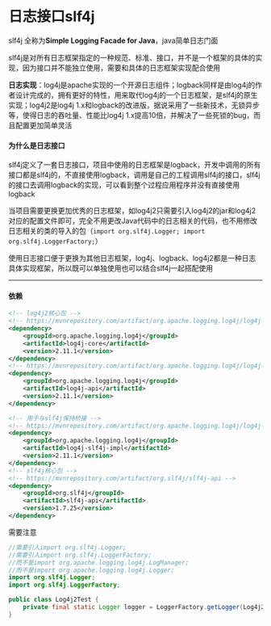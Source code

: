 # 日志接口slf4j

slf4j 全称为**Simple Logging Facade for Java**，java简单日志门面

slf4j是对所有日志框架指定的一种规范、标准、接口，并不是一个框架的具体的实现，因为接口并不能独立使用，需要和具体的日志框架实现配合使用

**日志实现**：log4j是apache实现的一个开源日志组件；logback同样是由log4j的作者设计完成的，拥有更好的特性，用来取代log4j的一个日志框架，是slf4j的原生实现；log4j2是log4j 1.x和logback的改进版，据说采用了一些新技术，无锁异步等，使得日志的吞吐量、性能比log4j 1.x提高10倍，并解决了一些死锁的bug，而且配置更加简单灵活

#### 为什么是日志接口

slf4j定义了一套日志接口，项目中使用的日志框架是logback，开发中调用的所有接口都是slf4j的，不直接使用logback，调用是自己的工程调用slf4j的接口，slf4j的接口去调用logback的实现，可以看到整个过程应用程序并没有直接使用logback

当项目需要更换更加优秀的日志框架，如log4j2只需要引入log4j2的jar和log4j2对应的配置文件即可，完全不用更改Java代码中的日志相关的代码，也不用修改日志相关的类的导入的包（`import org.slf4j.Logger; import org.slf4j.LoggerFactory;`）

使用日志接口便于更换为其他日志框架，log4j、logback、log4j2都是一种日志具体实现框架，所以既可以单独使用也可以结合slf4j一起搭配使用

---

#### 依赖

```xml
<!-- log4j2核心包 -->
<!-- https://mvnrepository.com/artifact/org.apache.logging.log4j/log4j-core -->
<dependency>
    <groupId>org.apache.logging.log4j</groupId>
    <artifactId>log4j-core</artifactId>
    <version>2.11.1</version>
</dependency>
<!-- https://mvnrepository.com/artifact/org.apache.logging.log4j/log4j-api -->
<dependency>
    <groupId>org.apache.logging.log4j</groupId>
    <artifactId>log4j-api</artifactId>
    <version>2.11.1</version>
</dependency>

<!-- 用于与slf4j保持桥接 -->
<!-- https://mvnrepository.com/artifact/org.apache.logging.log4j/log4j-slf4j-impl -->
<dependency>
    <groupId>org.apache.logging.log4j</groupId>
    <artifactId>log4j-slf4j-impl</artifactId>
    <version>2.11.1</version>
</dependency>
<!-- slf4j核心包 -->
<!-- https://mvnrepository.com/artifact/org.slf4j/slf4j-api -->
<dependency>
    <groupId>org.slf4j</groupId>
    <artifactId>slf4j-api</artifactId>
    <version>1.7.25</version>
</dependency>
```

需要注意

```java
//需要引入import org.slf4j.Logger;
//需要引入import org.slf4j.LoggerFactory;
//而不是import org.apache.logging.log4j.LogManager;
//而不是import org.apache.logging.log4j.Logger;
import org.slf4j.Logger;
import org.slf4j.LoggerFactory;

public class Log4j2Test {
    private final static Logger logger = LoggerFactory.getLogger(Log4j2Test.class);
}
```


